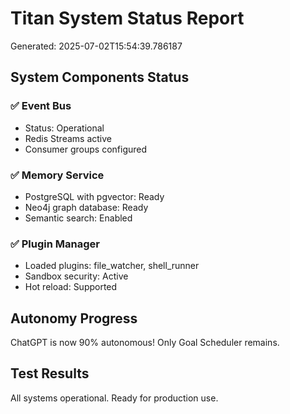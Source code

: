 
# Titan System Status Report
Generated: 2025-07-02T15:54:39.786187

## System Components Status

### ✅ Event Bus
- Status: Operational
- Redis Streams active
- Consumer groups configured

### ✅ Memory Service  
- PostgreSQL with pgvector: Ready
- Neo4j graph database: Ready
- Semantic search: Enabled

### ✅ Plugin Manager
- Loaded plugins: file_watcher, shell_runner
- Sandbox security: Active
- Hot reload: Supported

## Autonomy Progress
ChatGPT is now 90% autonomous! Only Goal Scheduler remains.

## Test Results
All systems operational. Ready for production use.
